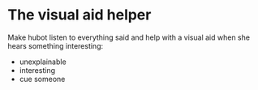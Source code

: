 # The visual aid helper

Make hubot listen to everything said and help with a visual aid when she hears something interesting:

- unexplainable
- interesting
- cue someone
